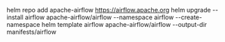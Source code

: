helm repo add apache-airflow https://airflow.apache.org
helm upgrade --install airflow apache-airflow/airflow --namespace airflow --create-namespace
helm template airflow apache-airflow/airflow --output-dir manifests/airflow